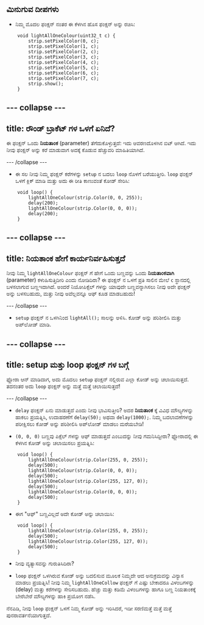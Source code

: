 ## ಮಿನುಗುವ ದೀಪಗಳು

+ ನಿಮ್ಮ ಮೊದಲ ಫಂಕ್ಷನ್ ನಂತರ ಈ ಕೆಳಗಿನ ಹೊಸ ಫಂಕ್ಷನ್ ಅನ್ನು ರಚಿಸಿ:

``` 
    void lightAllOneColour(uint32_t c) {
        strip.setPixelColor(0, c);
        strip.setPixelColor(1, c);
        strip.setPixelColor(2, c);
        strip.setPixelColor(3, c);
        strip.setPixelColor(4, c);
        strip.setPixelColor(5, c);
        strip.setPixelColor(6, c);
        strip.setPixelColor(7, c);
        strip.show();
    }
```

--- collapse ---
---
title: ರೌಂಡ್ ಬ್ರಾಕೆಟ್ ಗಳ ಒಳಗೆ ಏನಿದೆ?
---

ಈ ಫಂಕ್ಷನ್ ಒಂದು **ನಿಯತಾಂಕ** (parameter) ತೆಗೆದುಕೊಳ್ಳುತ್ತದೆ: ಇದು ಆವರಣದೊಳಗಿನ ಬಿಟ್ ಆಗಿದೆ. ಇದು ನೀವು ಫಂಕ್ಷನ್ ಅನ್ನು ಕರೆ ಮಾಡುವಾಗ ಅದಕ್ಕೆ ಕೊಡುವ ಹೆಚ್ಚುವರಿ ಮಾಹಿತಿಯಾಗಿದೆ.

--- /collapse ---

+ ಈ ಸಲ ನೀವು ನಿಮ್ಮ ಫಂಕ್ಷನ್ ಕರೆಗಳನ್ನು `setup` ನ ಬದಲು `loop` ನೊಳಗೆ ಬರೆಯುತ್ತೀರಿ. `loop` ಫಂಕ್ಷನ್ ಒಳಗೆ ಕ್ಲಿಕ್ ಮಾಡಿ ಮತ್ತು ಅದು ಈ ರೀತಿ ಕಾಣುವಂತೆ ಕೋಡ್ ಸೇರಿಸಿ:

```
    void loop() {
        lightAllOneColour(strip.Color(0, 0, 255));
        delay(200);
        lightAllOneColour(strip.Color(0, 0, 0));
        delay(200);
    }
```

--- collapse ---
---
title: ನಿಯತಾಂಕ ಹೇಗೆ ಕಾರ್ಯನಿರ್ವಹಿಸುತ್ತದೆ
---

ನೀವು ನಿಮ್ಮ `lightAllOneColour` ಫಂಕ್ಷನ್ ಗೆ ಹೇಗೆ ಒಂದು ಬಣ್ಣವನ್ನು ಒಂದು **ನಿಯತಾಂಕವಾಗಿ** (parameter) ಕಳುಹಿಸುತ್ತಿದೀರಿ ಎಂದು ನೋಡಿದಿರಾ? ಈ ಫಂಕ್ಷನ್ ನ ಒಳಗೆ ಪ್ರತಿ ಸಾಲಿನ ಮೇಲೆ `c` ಸ್ಥಾನದಲ್ಲಿ ಬಳಸಲಾಗುವ ಬಣ್ಣಇದಾಗಿದೆ. ಅಂದರೆ ನಿಯೋಪಿಕ್ಸೆಲ್ ಗಳನ್ನು ಯಾವುದೇ ಬಣ್ಣವನ್ನಾಗಿಸಲು ನೀವು ಅದೇ ಫಂಕ್ಷನ್ ಅನ್ನು ಬಳಸಬಹುದು, ಮತ್ತು ನೀವು ಅವೆಲ್ಲವನ್ನೂ ಆಫ್ ಕೂಡ ಮಾಡಬಹುದು!

--- /collapse ---

+ `setup` ಫಂಕ್ಷನ್ ನ ಒಳಗಿನಿಂದ `lightAll();` ಸಾಲನ್ನು ಅಳಿಸಿ. ಕೋಡ್ ಅನ್ನು ಪರಿಶೀಲಿಸಿ ಮತ್ತು ಅಪ್‌ಲೋಡ್ ಮಾಡಿ.

--- collapse ---
---
title: setup ಮತ್ತು loop ಫಂಕ್ಷನ್ ಗಳ ಬಗ್ಗೆ
---

ಫ್ಲೋರಾ ಆನ್ ಮಾಡಿದಾಗ, ಅದು ಮೊದಲು `setup` ಫಂಕ್ಷನ್ ನಲ್ಲಿರುವ ಎಲ್ಲಾ ಕೋಡ್ ಅನ್ನು ಚಲಾಯಿಸುತ್ತದೆ. ತದನಂತರ ಅದು `loop` ಫಂಕ್ಷನ್ ಅನ್ನು ಮತ್ತೆ ಮತ್ತೆ ಚಲಾಯಿಸುತ್ತದೆ!

--- /collapse ---

+ `delay` ಫಂಕ್ಷನ್ ಏನು ಮಾಡುತ್ತದೆ ಎಂದು ನೀವು ಭಾವಿಸುತ್ತೀರಿ? ಅದರ **ನಿಯತಾಂಕ** ಕ್ಕೆ ವಿವಿಧ ಮೌಲ್ಯಗಳನ್ನು ಹಾಕಲು ಪ್ರಯತ್ನಿಸಿ, ಉದಾಹರಣೆಗೆ `delay(50);` ಅಥವಾ `delay(1000);`. ನಿಮ್ಮ ಬದಲಾವಣೆಗಳನ್ನು ಪರೀಕ್ಷಿಸಲು ಕೋಡ್ ಅನ್ನು ಪರಿಶೀಲಿಸಿ ಅಪ್‌ಲೋಡ್ ಮಾಡಲು ಮರೆಯಬೇಡಿ!

+ `(0, 0, 0)` ಬಣ್ಣವು ಪಿಕ್ಸೆಲ್ ಗಳನ್ನು ಆಫ್ ಮಾಡುತ್ತದೆ ಎಂಬುದನ್ನು ನೀವು ಗಮನಿಸಿದ್ದೀರಾ? ಫ್ಲೋರಾದಲ್ಲಿ ಈ ಕೆಳಗಿನ ಕೋಡ್ ಅನ್ನು ಚಲಾಯಿಸಲು ಪ್ರಯತ್ನಿಸಿ:

```
    void loop() {
        lightAllOneColour(strip.Color(255, 0, 255));
        delay(500);
        lightAllOneColour(strip.Color(0, 0, 0));
        delay(500);
        lightAllOneColour(strip.Color(255, 127, 0));
        delay(500);
        lightAllOneColour(strip.Color(0, 0, 0));
        delay(500);
    }
```

+ ಈಗ "ಆಫ್" ಬಣ್ಣವಿಲ್ಲದೆ ಅದೇ ಕೋಡ್ ಅನ್ನು ಚಲಾಯಿಸಿ:

```
    void loop() {
        lightAllOneColour(strip.Color(255, 0, 255));
        delay(500);
        lightAllOneColour(strip.Color(255, 127, 0));
        delay(500);
    }
```

+ ನೀವು ವ್ಯತ್ಯಾಸವನ್ನು ಗುರುತಿಸಿದಿರಾ?

+ `loop` ಫಂಕ್ಷನ್ ಒಳಗಿರುವ ಕೋಡ್ ಅನ್ನು ಬದಲಿಸುವ ಮೂಲಕ ನಿಮ್ಮದೇ ಆದ ಅನುಕ್ರಮವನ್ನು ವಿನ್ಯಾಸ ಮಾಡಲು ಪ್ರಯತ್ನಿಸಿ! ನೀವು ನಿಮ್ಮ `lightAllOneCollow` ಫಂಕ್ಷನ್ ಗೆ ಎಷ್ಟು ಬೇಕಾದರೂ ವಿಳಂಬಗಳನ್ನು (delay) ಮತ್ತು ಕರೆಗಳನ್ನು ಸೇರಿಸಬಹುದು. ಹೆಚ್ಚು ಮತ್ತು ಕಡಿಮೆ ವಿಳಂಬಗಳನ್ನು ಹಾಗೂ ಬಣ್ಣ ನಿಯತಾಂಕಕ್ಕೆ ಬೇರೆಬೇರೆ ಮೌಲ್ಯಗಳನ್ನು ಹಾಕಿ ಪ್ರಯೋಗ ನಡೆಸಿ.

ನೆನಪಿಡಿ, ನೀವು `loop` ಫಂಕ್ಷನ್ ಒಳಗೆ ನಿಮ್ಮ ಕೋಡ್ ಅನ್ನು ಇರಿಸಿದರೆ, ಇಡೀ ಸರಣಿಮತ್ತೆ ಮತ್ತೆ ಮತ್ತೆ ಪುನರಾವರ್ತನೆಯಾಗುತ್ತದೆ. 
